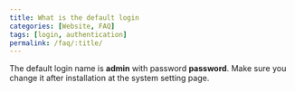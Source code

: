 ```yaml
---
title: What is the default login
categories: [Website, FAQ]
tags: [login, authentication]
permalink: /faq/:title/
---
```

The default login name is **admin** with password **password**. Make sure you change it after installation at the system setting page.